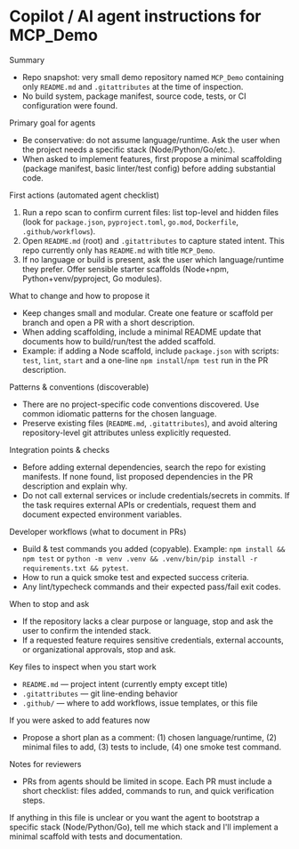 # Copilot / AI agent instructions for MCP_Demo

Summary
- Repo snapshot: very small demo repository named `MCP_Demo` containing only `README.md` and `.gitattributes` at the time of inspection.
- No build system, package manifest, source code, tests, or CI configuration were found.

Primary goal for agents
- Be conservative: do not assume language/runtime. Ask the user when the project needs a specific stack (Node/Python/Go/etc.).
- When asked to implement features, first propose a minimal scaffolding (package manifest, basic linter/test config) before adding substantial code.

First actions (automated agent checklist)
1. Run a repo scan to confirm current files: list top-level and hidden files (look for `package.json`, `pyproject.toml`, `go.mod`, `Dockerfile`, `.github/workflows`).
2. Open `README.md` (root) and `.gitattributes` to capture stated intent. This repo currently only has `README.md` with title `MCP_Demo`.
3. If no language or build is present, ask the user which language/runtime they prefer. Offer sensible starter scaffolds (Node+npm, Python+venv/pyproject, Go modules).

What to change and how to propose it
- Keep changes small and modular. Create one feature or scaffold per branch and open a PR with a short description.
- When adding scaffolding, include a minimal README update that documents how to build/run/test the added scaffold.
- Example: if adding a Node scaffold, include `package.json` with scripts: `test`, `lint`, `start` and a one-line `npm install`/`npm test` run in the PR description.

Patterns & conventions (discoverable)
- There are no project-specific code conventions discovered. Use common idiomatic patterns for the chosen language.
- Preserve existing files (`README.md`, `.gitattributes`), and avoid altering repository-level git attributes unless explicitly requested.

Integration points & checks
- Before adding external dependencies, search the repo for existing manifests. If none found, list proposed dependencies in the PR description and explain why.
- Do not call external services or include credentials/secrets in commits. If the task requires external APIs or credentials, request them and document expected environment variables.

Developer workflows (what to document in PRs)
- Build & test commands you added (copyable). Example: ``npm install && npm test`` or ``python -m venv .venv && .venv/bin/pip install -r requirements.txt && pytest``.
- How to run a quick smoke test and expected success criteria.
- Any lint/typecheck commands and their expected pass/fail exit codes.

When to stop and ask
- If the repository lacks a clear purpose or language, stop and ask the user to confirm the intended stack.
- If a requested feature requires sensitive credentials, external accounts, or organizational approvals, stop and ask.

Key files to inspect when you start work
- `README.md` — project intent (currently empty except title)
- `.gitattributes` — git line-ending behavior
- `.github/` — where to add workflows, issue templates, or this file

If you were asked to add features now
- Propose a short plan as a comment: (1) chosen language/runtime, (2) minimal files to add, (3) tests to include, (4) one smoke test command.

Notes for reviewers
- PRs from agents should be limited in scope. Each PR must include a short checklist: files added, commands to run, and quick verification steps.

If anything in this file is unclear or you want the agent to bootstrap a specific stack (Node/Python/Go), tell me which stack and I'll implement a minimal scaffold with tests and documentation.
